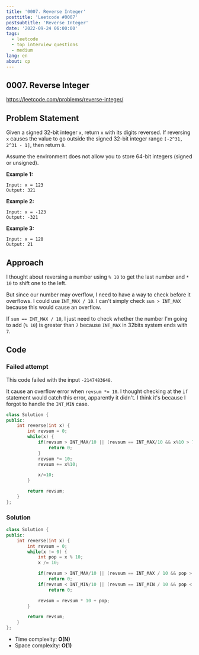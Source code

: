 ```yaml
---
title: '0007. Reverse Integer'
posttitle: 'Leetcode #0007'
postsubtitle: 'Reverse Integer'
date: '2022-09-24 06:00:00'
tags:
  - leetcode
  - top interview questions
  - medium
lang: en
about: cp
---
```


## 0007. Reverse Integer

https://leetcode.com/problems/reverse-integer/

## Problem Statement

Given a signed 32-bit integer `x`, return `x` with its digits reversed. If reversing `x` causes the value to go outside the signed 32-bit integer range `[-2^31, 2^31 - 1]`, then return `0`.

Assume the environment does not allow you to store 64-bit integers (signed or unsigned).

**Example 1:**

```text
Input: x = 123
Output: 321
```

**Example 2:**

```text
Input: x = -123
Output: -321
```

**Example 3:**

```text
Input: x = 120
Output: 21
```

## Approach

I thought about reversing a number using `% 10` to get the last number and `* 10` to shift one to the left.

But since our number may overflow, I need to have a way to check before it overflows. I could use `INT_MAX / 10`. I can't simply check `sum > INT_MAX` because this would cause an overflow.

If `sum == INT_MAX / 10`, I just need to check whether the number I'm going to add (`% 10`) is greater than `7` because `INT_MAX` in 32bits system ends with `7`.

## Code

### Failed attempt

This code failed with the input `-2147483648`.

It cause an overflow error when `revsum *= 10`. I thought checking at the `if` statement would catch this error, apparently it didn't.
I think it's because I forgot to handle the `INT_MIN` case.

```cpp
class Solution {
public:
    int reverse(int x) {
        int revsum = 0;
        while(x) {
            if(revsum > INT_MAX/10 || (revsum == INT_MAX/10 && x%10 > 7)) {
                return 0;
            }
            revsum *= 10;
            revsum += x%10;

            x/=10;
        }

        return revsum;
    }
};
```

### Solution

```cpp
class Solution {
public:
    int reverse(int x) {
        int revsum = 0;
        while(x != 0) {
            int pop = x % 10;
            x /= 10;

            if(revsum > INT_MAX/10 || (revsum == INT_MAX / 10 && pop > 7))
                return 0;
            if(revsum < INT_MIN/10 || (revsum == INT_MIN / 10 && pop < -8))
                return 0;

            revsum = revsum * 10 + pop;
        }

        return revsum;
    }
};
```

- Time complexity: **O(N)**
- Space complexity: **O(1)**
